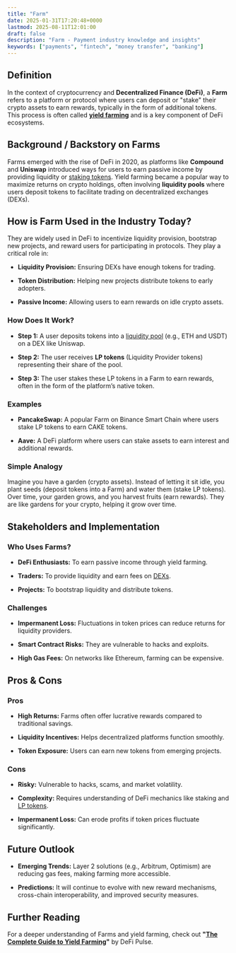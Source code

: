 ```yaml
---
title: "Farm"
date: 2025-01-31T17:20:48+0000
lastmod: 2025-08-11T12:01:00
draft: false
description: "Farm - Payment industry knowledge and insights"
keywords: ["payments", "fintech", "money transfer", "banking"]
---
```


## Definition

In the context of cryptocurrency and **Decentralized Finance (DeFi)**, a **Farm** refers to a platform or protocol where users can deposit or "stake" their crypto assets to earn rewards, typically in the form of additional tokens. This process is often called **[yield farming](https://faisalkhanllc.xyz/resources/payments-wiki/y/yield-farming/)** and is a key component of DeFi ecosystems.

## Background / Backstory on Farms

Farms emerged with the rise of DeFi in 2020, as platforms like **Compound** and **Uniswap** introduced ways for users to earn passive income by providing liquidity or [staking tokens](https://faisalkhanllc.xyz/resources/payments-wiki/s/staking/). Yield farming became a popular way to maximize returns on crypto holdings, often involving **liquidity pools** where users deposit tokens to facilitate trading on decentralized exchanges (DEXs).

## How is Farm Used in the Industry Today?

They are widely used in DeFi to incentivize liquidity provision, bootstrap new projects, and reward users for participating in protocols. They play a critical role in:

- **Liquidity Provision:** Ensuring DEXs have enough tokens for trading.

- **Token Distribution:** Helping new projects distribute tokens to early adopters.

- **Passive Income:** Allowing users to earn rewards on idle crypto assets.

### How Does It Work?

- **Step 1:** A user deposits tokens into a [liquidity pool](https://faisalkhanllc.xyz/resources/payments-wiki/l/liquidity-pool/) (e.g., ETH and USDT) on a DEX like Uniswap.

- **Step 2:** The user receives **LP tokens** (Liquidity Provider tokens) representing their share of the pool.

- **Step 3:** The user stakes these LP tokens in a Farm to earn rewards, often in the form of the platform’s native token.

### Examples

- **PancakeSwap:** A popular Farm on Binance Smart Chain where users stake LP tokens to earn CAKE tokens.

- **Aave:** A DeFi platform where users can stake assets to earn interest and additional rewards.

### Simple Analogy

Imagine you have a garden (crypto assets). Instead of letting it sit idle, you plant seeds (deposit tokens into a Farm) and water them (stake LP tokens). Over time, your garden grows, and you harvest fruits (earn rewards). They are like gardens for your crypto, helping it grow over time.

## Stakeholders and Implementation

### Who Uses Farms?

- **DeFi Enthusiasts:** To earn passive income through yield farming.

- **Traders:** To provide liquidity and earn fees on [DEXs](https://faisalkhanllc.xyz/resources/payments-wiki/d/decentralized-exchange-dex/).

- **Projects:** To bootstrap liquidity and distribute tokens.

### Challenges

- **Impermanent Loss:** Fluctuations in token prices can reduce returns for liquidity providers.

- **Smart Contract Risks:** They are vulnerable to hacks and exploits.

- **High Gas Fees:** On networks like Ethereum, farming can be expensive.

## Pros & Cons

### Pros

- **High Returns:** Farms often offer lucrative rewards compared to traditional savings.

- **Liquidity Incentives:** Helps decentralized platforms function smoothly.

- **Token Exposure:** Users can earn new tokens from emerging projects.

### Cons

- **Risky:** Vulnerable to hacks, scams, and market volatility.

- **Complexity:** Requires understanding of DeFi mechanics like staking and [LP tokens](https://faisalkhanllc.xyz/resources/payments-wiki/l/liquidity-provider-token-lp-token/).

- **Impermanent Loss:** Can erode profits if token prices fluctuate significantly.

## Future Outlook

- **Emerging Trends:** Layer 2 solutions (e.g., Arbitrum, Optimism) are reducing gas fees, making farming more accessible.

- **Predictions:** It will continue to evolve with new reward mechanisms, cross-chain interoperability, and improved security measures.

## Further Reading

For a deeper understanding of Farms and yield farming, check out **"[The Complete Guide to Yield Farming](https://www.defipulse.com/blog/what-is-yield-farming-a-beginners-guide-to-passive-income-in-defi)"** by DeFi Pulse.